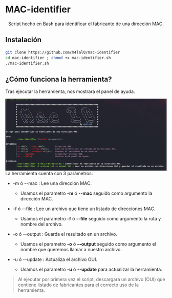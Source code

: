 # MAC-identifier
<p align="center">
Script hecho en Bash para identificar el fabricante de una dirección MAC.
</p>

## Instalación
```bash
git clone https://github.com/m4lal0/mac-identifier
cd mac-identifier ; chmod +x mac-identifier.sh
./mac-identifier.sh
```

## ¿Cómo funciona la herramienta?
Tras ejecutar la herramienta, nos mostrará el panel de ayuda.

<p align="center">
<img src="images/helpPanel.png"
	alt="Help"
	style="float: left; margin-right: 10px;" />
</p>

La herramienta cuenta con 3 parámetros:

* -m ó --mac : Lee una dirección MAC.
    + Usamos el parametro **-m** ó **--mac** seguido como argumento la dirección MAC.

* -f ó --file :  Lee un archivo que tiene un listado de direcciones MAC.
    + Usamos el parametro **-f** ó **--file** seguido como argumento la ruta y nombre del archivo.

* -o ó --output : Guarda el resultado en un archivo.
    + Usamos el parametro **-o** ó **--output** seguido como argumento el nombre que queremos llamar a nuestro archivo.

* -u ó --update : Actualiza el archivo OUI.
    + Usamos el parametro **-u** ó **--update** para actualizar la herramienta.


> Al ejecutar por primera vez el script, descargará un archivo (OUI) que contiene listado de fabricantes para el correcto uso de la herramienta.